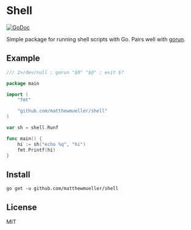 # Shell

[![GoDoc](https://godoc.org/github.com/matthewmueller/shell?status.svg)](https://godoc.org/github.com/matthewmueller/shell)

Simple package for running shell scripts with Go. Pairs well with [gorun](https://github.com/erning/gorun).

## Example

```go
/// 2>/dev/null ; gorun "$0" "$@" ; exit $?

package main

import (
	"fmt"

	"github.com/matthewmueller/shell"
)

var sh = shell.Runf

func main() {
	hi := sh("echo %q", "hi")
	fmt.Printf(hi)
}
```

## Install

```
go get -u github.com/matthewmueller/shell
```

## License

MIT

